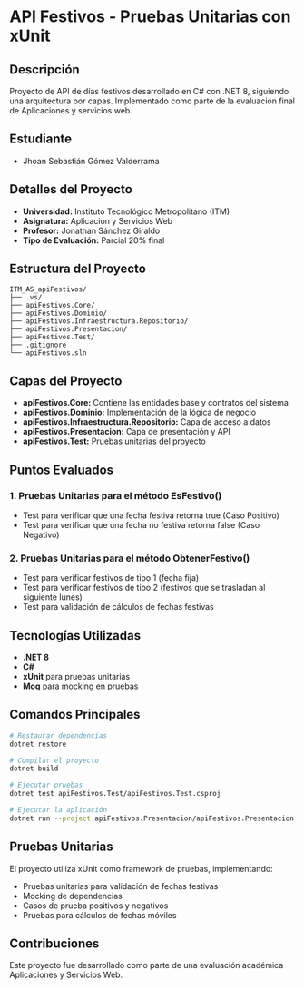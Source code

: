 # API Festivos - Pruebas Unitarias con xUnit

## Descripción
Proyecto de API de días festivos desarrollado en C# con .NET 8, siguiendo una arquitectura por capas. Implementado como parte de la evaluación final de Aplicaciones y servicios web.

## Estudiante
- Jhoan Sebastián Gómez Valderrama


## Detalles del Proyecto
- **Universidad:** Instituto Tecnológico Metropolitano (ITM)
- **Asignatura:** Aplicacion y Servicios Web
- **Profesor:** Jonathan Sánchez Giraldo
- **Tipo de Evaluación:** Parcial 20% final

## Estructura del Proyecto
```
ITM_AS_apiFestivos/
├── .vs/
├── apiFestivos.Core/
├── apiFestivos.Dominio/
├── apiFestivos.Infraestructura.Repositorio/
├── apiFestivos.Presentacion/
├── apiFestivos.Test/
├── .gitignore
└── apiFestivos.sln
```

## Capas del Proyecto
- **apiFestivos.Core:** Contiene las entidades base y contratos del sistema
- **apiFestivos.Dominio:** Implementación de la lógica de negocio
- **apiFestivos.Infraestructura.Repositorio:** Capa de acceso a datos
- **apiFestivos.Presentacion:** Capa de presentación y API
- **apiFestivos.Test:** Pruebas unitarias del proyecto

## Puntos Evaluados

### 1. Pruebas Unitarias para el método EsFestivo()
- Test para verificar que una fecha festiva retorna true (Caso Positivo)
- Test para verificar que una fecha no festiva retorna false (Caso Negativo)

### 2. Pruebas Unitarias para el método ObtenerFestivo()
- Test para verificar festivos de tipo 1 (fecha fija)
- Test para verificar festivos de tipo 2 (festivos que se trasladan al siguiente lunes)
- Test para validación de cálculos de fechas festivas

## Tecnologías Utilizadas
- **.NET 8**
- **C#**
- **xUnit** para pruebas unitarias
- **Moq** para mocking en pruebas

## Comandos Principales
```bash
# Restaurar dependencias
dotnet restore

# Compilar el proyecto
dotnet build

# Ejecutar pruebas
dotnet test apiFestivos.Test/apiFestivos.Test.csproj

# Ejecutar la aplicación
dotnet run --project apiFestivos.Presentacion/apiFestivos.Presentacion.csproj
```

## Pruebas Unitarias
El proyecto utiliza xUnit como framework de pruebas, implementando:
- Pruebas unitarias para validación de fechas festivas
- Mocking de dependencias
- Casos de prueba positivos y negativos
- Pruebas para cálculos de fechas móviles

## Contribuciones
Este proyecto fue desarrollado como parte de una evaluación académica Aplicaciones y Servicios Web.
